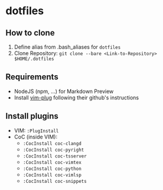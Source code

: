 # dotfiles
## How to clone
1. Define alias from .bash_aliases for `dotfiles`
2. Clone Repository: `git clone --bare <Link-to-Repository> $HOME/.dotfiles`

## Requirements
- NodeJS (npm, ...) for Markdown Preview
- Install [vim-plug](https://github.com/junegunn/vim-plug) following their github's instructions

## Install plugins
- VIM: `:PlugInstall`
- CoC (inside VIM): 
    - `:CocInstall coc-clangd`
    - `:CocInstall coc-pyright`
    - `:CocInstall coc-tsserver`
    - `:CocInstall coc-vimtex`
    - `:CocInstall coc-python`
    - `:CocInstall coc-vimlsp`
    - `:CocInstall coc-snippets`
